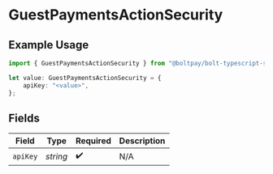 # GuestPaymentsActionSecurity

## Example Usage

```typescript
import { GuestPaymentsActionSecurity } from "@boltpay/bolt-typescript-sdk/models/operations";

let value: GuestPaymentsActionSecurity = {
    apiKey: "<value>",
};
```

## Fields

| Field              | Type               | Required           | Description        |
| ------------------ | ------------------ | ------------------ | ------------------ |
| `apiKey`           | *string*           | :heavy_check_mark: | N/A                |